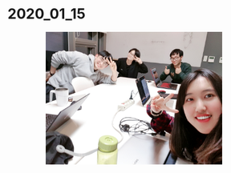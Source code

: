 # 2020_01_15

<center><img src = "https://github.com/GAS-Gist-Algorithm-Study/Gallery/blob/master/2020_01_15/2020_01_15_1.jpg" width = "70%"></center>
